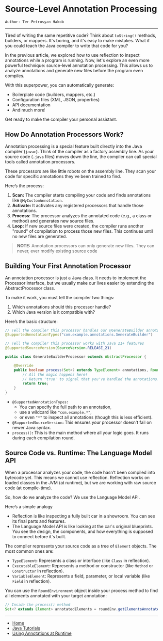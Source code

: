 # Source-Level Annotation Processing

```
Author: Ter-Petrosyan Hakob
```

---

Tired of writing the same repetitive code? Think about `toString()` methods, 
builders, or mappers. It's boring, and it's easy to make mistakes. What if you could teach the Java compiler to write that code for you?

In the previous article, we explored how to use reflection to inspect annotations while a program is running. Now, 
let's explore an even more powerful technique: source-level annotation processing. This allows us to analyze annotations 
and generate new files before the program even compiles.

With this superpower, you can automatically generate:

- Boilerplate code (builders, mappers, etc.)
- Configuration files (XML, JSON, properties)
- API documentation
- And much more!

Get ready to make the compiler your personal assistant. 

## How Do Annotation Processors Work?

Annotation processing is a special feature built directly into the Java compiler (`javac`). Think of 
the compiler as a factory assembly line. As your source code (`.java` files) moves down the line, the compiler can call special tools called annotation processors.

These processors are like little robots on the assembly line. They scan your code for specific annotations they've been trained to find.

Here’s the process:

1. **Scan:** The compiler starts compiling your code and finds annotations like `@MyCustomAnnotation`.
2. **Activate:** It activates any registered processors that handle those annotations.
3. **Process:** The processor analyzes the annotated code (e.g., a class or method) and generates new source files.
4. **Loop:** If new source files were created, the compiler runs another "round" of compilation to process those new files. This continues until no new files are generated.

> **NOTE:** Annotation processors can only generate new files. They can never, ever modify existing source code

## Building Your First Annotation Processor

An annotation processor is just a Java class. It needs to implement the Processor interface, but we usually make our lives easier by extending the AbstractProcessor class.

To make it work, you must tell the compiler two things:

1. Which annotations should this processor handle?
2. Which Java version is it compatible with?

Here’s the basic structure:

```java
// Tell the compiler this processor handles our @GenerateBuilder annotation
@SupportedAnnotationTypes("com.example.annotations.GenerateBuilder") 

// Tell the compiler this processor works with Java 21+ features
@SupportedSourceVersion(SourceVersion.RELEASE_21) 

public class GenerateBuilderProcessor extends AbstractProcessor {

    @Override
    public boolean process(Set<? extends TypeElement> annotations, RoundEnvironment roundEnv) {
        // All the magic happens here!
        // Return 'true' to signal that you've handled the annotations.
        return true; 
    }
}
```

- `@SupportedAnnotationTypes`**:** 
    - You can specify the full path to an annotation, 
    - use a wildcard like `"com.example.*"`, 
    - or even `"*"` to inspect all annotations (though this is less efficient).
- `@SupportedSourceVersion`**:** This ensures your processor doesn't fail on newer Java syntax.
- `process()`**:** This is the main method where all your logic goes. It runs during each compilation round.


## Source Code vs. Runtime: The Language Model API

When a processor analyzes your code, the code hasn't been compiled into bytecode yet. This means we cannot use reflection. 
Reflection works on loaded classes in the JVM (at runtime), but we are working with raw source code (at compile-time).

So, how do we analyze the code? We use the Language Model API.

Here’s a simple analogy
- Reflection is like inspecting a fully built car in a showroom. You can see its final parts and features.
- The Language Model API is like looking at the car's original blueprints. You see the design, the components, and how everything is supposed to connect before it's built.

The compiler represents your source code as a tree of `Element` objects. The most common ones are:

- `TypeElement`**:** Represents a class or interface (like `Class` in reflection).
- `ExecutableElement`**:** Represents a method or constructor (like `Method` or `Constructor` in reflection).
- `VariableElement`: Represents a field, parameter, or local variable (like `Field` in reflection).

You can use the `RoundEnvironment` object inside your process method to find all elements annotated with your target annotation:

```java
// Inside the process() method
Set<? extends Element> annotatedElements = roundEnv.getElementsAnnotatedWith(GenerateBuilder.class);
```

---

- [Home](./../../README.md)
- [Java Tutorials](./../tutorials.md)
- [Using Annotations at Runtime](./4_Using_Annotations_at_Runtime.md)
